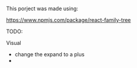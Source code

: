 This porject was made using:

https://www.npmjs.com/package/react-family-tree

TODO:

Visual
- change the expand to a plus
- 